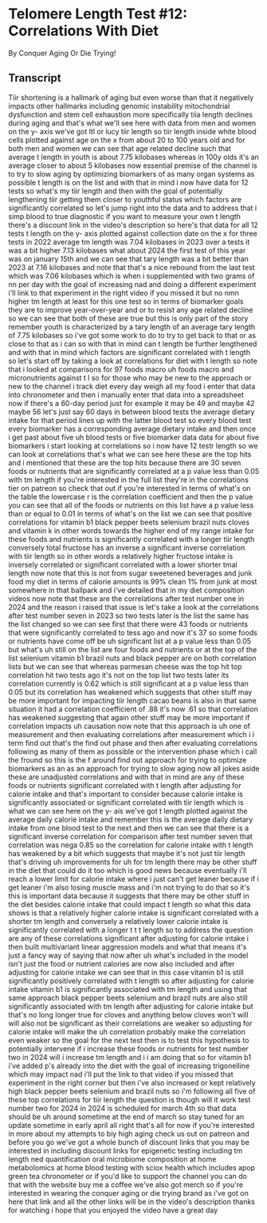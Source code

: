 # Telomere Length Test #12: Correlations With Diet

By Conquer Aging Or Die Trying! 


## Transcript

Tiir shortening is a hallmark of aging but even worse than that it negatively impacts other hallmarks including genomic instability mitochondrial dysfunction and stem cell exhaustion more specifically tiia length declines during aging and that's what we'll see here with data from men and women on the y- axis we've got ltl or lucy tiir length so tiir length inside white blood cells plotted against age on the x from about 20 to 100 years old and for both men and women we can see that age related decline such that average t length in youth is about 7.75 kilobases whereas in 100y olds it's an average closer to about 5 kilobases now essential premise of the channel is to try to slow aging by optimizing biomarkers of as many organ systems as possible t length is on the list and with that in mind i now have data for 12 tests so what's my tiir length and then with the goal of potentially lengthening tiir getting them closer to youthful status which factors are significantly correlated so let's jump right into the data and to address that i simp blood to true diagnostic if you want to measure your own t length there's a discount link in the video's description so here's that data for all 12 tests t length on the y- axis plotted against collection date on the x for three tests in 2022 average tm length was 7.04 kilobases in 2023 over a tests it was a bit higher 7.13 kilobases what about 2024 the first test of this year was on january 15th and we can see that tary length was a bit better than 2023 at 7.16 kilobases and note that that's a nice rebound from the last test which was 7.06 kilobases which is when i supplemented with two grams of nn per day with the goal of increasing nad and doing a different experiment i'll link to that experiment in the right video if you missed it but no nmn higher tm length at least for this one test so in terms of biomarker goals they are to improve year-over-year and or to resist any age related decline so we can see that both of these are true but this is only part of the story remember youth is characterized by a tary length of an average tary length of 7.75 kilobases so i've got some work to do to try to get back to that or as close to that as i can so with that in mind can t length be further lengthened and with that in mind which factors are significant correlated with t length so let's start off by taking a look at correlations for diet with t length so note that i looked at comparisons for 97 foods macro uh foods macro and micronutrients against t l so for those who may be new to the approach or new to the channel i track diet every day weigh all my food i enter that data into chronometer and then i manually enter that data into a spreadsheet now if there's a 60-day period just for example it may be 49 and maybe 42 maybe 56 let's just say 60 days in between blood tests the average dietary intake for that period lines up with the latter blood test so every blood test every biomarker has a corresponding average dietary intake and then once i get past about five uh blood tests or five biomarker data data for about five biomarkers i start looking at correlations so i now have 12 testr length so we can look at correlations that's what we can see here these are the top hits and i mentioned that these are the top hits because there are 30 seven foods or nutrients that are significantly correlated at a p value less than 0.05 with tm length if you're interested in the full list they're in the correlations tier on patreon so check that out if you're interested in terms of what's on the table the lowercase r is the correlation coefficient and then the p value you can see that all of the foods or nutrients on this list have a p value less than or equal to 0.01 in terms of what's on the list we can see that positive correlations for vitamin b1 black pepper beets selenium brazil nuts cloves and vitamin k in other words towards the higher end of my range intake for these foods and nutrients is significantly correlated with a longer tiir length conversely total fructose has an inverse a significant inverse correlation with tiir length so in other words a relatively higher fructose intake is inversely correlated or significant correlated with a lower shorter tmal length now note that this is not from sugar sweetened beverages and junk food my diet in terms of calorie amounts is 99% clean 1% from junk at most somewhere in that ballpark and i've detailed that in my diet composition videos now note that these are the correlations after test number one in 2024 and the reason i raised that issue is let's take a look at the correlations after test number seven in 2023 so two tests later is the list the same has the list changed so we can see first that there were 43 foods or nutrients that were significantly correlated to tess ago and now it's 37 so some foods or nutrients have come off be uh significant list at a p value less than 0.05 but what's uh still on the list are four foods and nutrients or at the top of the list selenium vitamin b1 brazil nuts and black pepper are on both correlation lists but we can see that whereas parmesan cheese was the top hit top correlation hit two tests ago it's not on the top list two tests later its correlation currently is 0.62 which is still significant at a p value less than 0.05 but its correlation has weakened which suggests that other stuff may be more important for impacting tiir length cacao beans is also in that same situation it had a correlation coefficient of .88 it's now .61 so that correlation has weakened suggesting that again other stuff may be more important if correlation impacts uh causation now note that this approach is uh one of measurement and then evaluating correlations after measurement which i i term find out that's the find out phase and then after evaluating correlations following as many of them as possible or the intervention phase which i call the fround so this is the f around find out approach for trying to optimize biomarkers as an as an approach for trying to slow aging now all jokes aside these are unadjusted correlations and with that in mind are any of these foods or nutrients significant correlated with t length after adjusting for calorie intake and that's important to consider because calorie intake is significantly associated or significant correlated with tiir length which is what we can see here on the y- ais we've got t length plotted against the average daily calorie intake and remember this is the average daily dietary intake from one blood test to the next and then we can see that there is a significant inverse correlation for comparison after test number seven that correlation was nega 0.85 so the correlation for calorie intake with t length has weakened by a bit which suggests that maybe it's not just tiir length that's driving uh improvements for uh for tm length there may be other stuff in the diet that could do it too which is good news because eventually i'll reach a lower limit for calorie intake where i just can't get leaner because if i get leaner i'm also losing muscle mass and i'm not trying to do that so it's this is important data because it suggests that there may be other stuff in the diet besides calorie intake that could impact t length so what this data shows is that a relatively higher calorie intake is significant correlated with a shorter tm length and conversely a relatively lower calorie intake is significantly correlated with a longer t t t length so to address the question are any of these correlations significant after adjusting for calorie intake i then built multivariant linear aggression models and what that means it's just a fancy way of saying that now after uh what's included in the model isn't just the food or nutrient calories are now also included and after adjusting for calorie intake we can see that in this case vitamin b1 is still significantly positively correlated with t length so after adjusting for calorie intake vitamin b1 is significantly associated with tm length and using that same approach black pepper beets selenium and brazil nuts are also still significantly associated with tm length after adjusting for calorie intake but that's no long longer true for cloves and anything below cloves won't will will also not be significant as their correlations are weaker so adjusting for calorie intake will make the uh correlation probably make the correlation even weaker so the goal for the next test then is to test this hypothesis to potentially intervene if i increase these foods or nutrients for test number two in 2024 will i increase tm length and i i am doing that so for vitamin b1 i've added p's already into the diet with the goal of increasing trigonelline which may impact nad i'll put the link to that video if you missed that experiment in the right corner but then i've also increased or kept relatively high black pepper beets selenium and brazil nuts so i'm following all five of these top correlations for tiir length the question is though will it work test number two for 2024 in 2024 is scheduled for march 4th so that data should be uh around sometime at the end of march so stay tuned for an update sometime in early april all right that's all for now if you're interested in more about my attempts to biy high aging check us out on patreon and before you go we've got a whole bunch of discount links that you may be interested in including discount links for epigenetic testing including tm length ned quantification oral microbiome composition at home metabolomics at home blood testing with sciox health which includes apop green tea chronometer or if you'd like to support the channel you can do that with the website buy me a coffee we've also got merch so if you're interested in wearing the conquer aging or die trying brand as i've got on here that link and all the other links will be in the video's description thanks for watching i hope that you enjoyed the video have a great day
